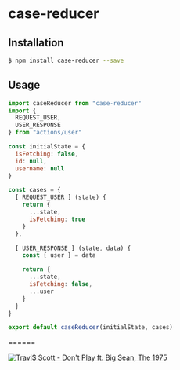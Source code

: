# case-reducer

## Installation

```bash
$ npm install case-reducer --save
```

## Usage

```js
import caseReducer from "case-reducer"
import {
  REQUEST_USER,
  USER_RESPONSE
} from "actions/user"

const initialState = {
  isFetching: false,
  id: null,
  username: null
}

const cases = {
  [ REQUEST_USER ] (state) {
    return {
      ...state,
      isFetching: true
    }
  },

  [ USER_RESPONSE ] (state, data) {
    const { user } = data

    return {
      ...state,
      isFetching: false,
      ...user
    }
  }
}

export default caseReducer(initialState, cases)
```

======

[![Travi$ Scott - Don't Play ft. Big Sean, The 1975](http://i.imgur.com/oKkZlFd.jpg)](https://www.youtube.com/watch?v=iQhLccjeHYI)
